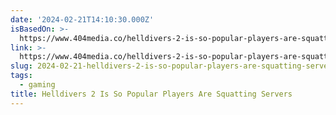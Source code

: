 ```yaml
---
date: '2024-02-21T14:10:30.000Z'
isBasedOn: >-
  https://www.404media.co/helldivers-2-is-so-popular-players-are-squatting-servers/
link: >-
  https://www.404media.co/helldivers-2-is-so-popular-players-are-squatting-servers/
slug: 2024-02-21-helldivers-2-is-so-popular-players-are-squatting-servers
tags:
  - gaming
title: Helldivers 2 Is So Popular Players Are Squatting Servers
---
```


